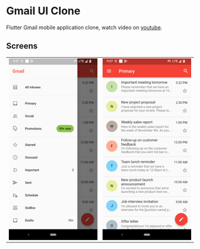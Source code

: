 # Gmail UI Clone

Flutter Gmail mobile application clone, watch video on [youtube](https://www.youtube.com/watch?v=i5PcLvgccrc).

## Screens

<table>
<td><img src="assets/images/2.png" width="250"/></td>
<td><img src="assets/images/1.png" width="250"/></td>
</table>



